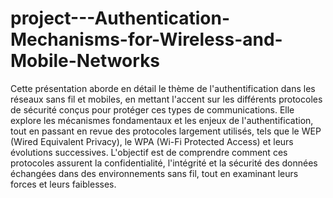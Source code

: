 # project---Authentication-Mechanisms-for-Wireless-and-Mobile-Networks
Cette présentation aborde en détail le thème de l'authentification dans les réseaux sans fil et mobiles, en mettant l'accent sur les différents protocoles de sécurité conçus pour protéger ces types de communications. Elle explore les mécanismes fondamentaux et les enjeux de l'authentification, tout en passant en revue des protocoles largement utilisés, tels que le WEP (Wired Equivalent Privacy), le WPA (Wi-Fi Protected Access) et leurs évolutions successives. L'objectif est de comprendre comment ces protocoles assurent la confidentialité, l'intégrité et la sécurité des données échangées dans des environnements sans fil, tout en examinant leurs forces et leurs faiblesses.
